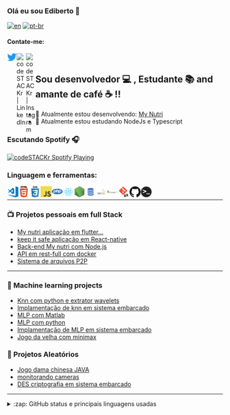 ### Olá eu sou Ediberto 👋
[![en](https://img.shields.io/badge/lang-en-red.svg)](https://github.com/EdibertoLima/EdibertoLima/blob/master/README.md)
[![pt-br](https://img.shields.io/badge/lang-pt--br-green.svg)](https://github.com/EdibertoLima/EdibertoLima/blob/master/README.pt-br.md)

#### Contate-me:

[<img align="left" alt="codeSTACKr | Twitter" width="22px" src="images/Twitterlogo"  />][twitter]
[<img align="left" alt="codeSTACKr | LinkedIn" width="22px" src="https://image.flaticon.com/icons/png/512/174/174857.png" />][linkedin]
[<img align="left" alt="codeSTACKr | Instagram" width="22px" src="https://upload.wikimedia.org/wikipedia/commons/a/a5/Instagram_icon.png" />][instagram]

<br />


## Sou desenvolvedor 💻 , Estudante 📚 and amante de café ☕ !!

- 🔭 Atualmente estou desenvolvendo: [My Nutri](https://github.com/EdibertoLima/Mynutri_aplication)
- 🌱 Atualmente estou estudando NodeJs e Typescript 


### Escutando Spotify  🎧

[<img src="https://now-playing-codestackr.vercel.app/api/spotify-playing" alt="codeSTACKr Spotify Playing" width="350" />](https://open.spotify.com/user/ediberto45)


### Linguagem e ferramentas:

<img align="left" alt="Visual Studio Code" width="26px" src="https://raw.githubusercontent.com/github/explore/80688e429a7d4ef2fca1e82350fe8e3517d3494d/topics/visual-studio-code/visual-studio-code.png" />
<img align="left" alt="HTML5" width="26px" src="https://raw.githubusercontent.com/github/explore/80688e429a7d4ef2fca1e82350fe8e3517d3494d/topics/html/html.png" />
<img align="left" alt="CSS3" width="26px" src="https://raw.githubusercontent.com/github/explore/80688e429a7d4ef2fca1e82350fe8e3517d3494d/topics/css/css.png" />
<img align="left" alt="JavaScript" width="26px" src="https://raw.githubusercontent.com/github/explore/80688e429a7d4ef2fca1e82350fe8e3517d3494d/topics/javascript/javascript.png" />
<img align="left"alt="PHP" width="26px" src="images/php.png" /> 
<img align="left" alt="React" width="26px" src="https://raw.githubusercontent.com/github/explore/80688e429a7d4ef2fca1e82350fe8e3517d3494d/topics/react/react.png" />
<img align="left" alt="Node.js" width="26px" src="https://raw.githubusercontent.com/github/explore/80688e429a7d4ef2fca1e82350fe8e3517d3494d/topics/nodejs/nodejs.png" />
<img align="left" alt="SQL" width="26px" src="https://raw.githubusercontent.com/github/explore/80688e429a7d4ef2fca1e82350fe8e3517d3494d/topics/sql/sql.png" />
<img align="left" alt="MySQL" width="26px" src="https://raw.githubusercontent.com/github/explore/80688e429a7d4ef2fca1e82350fe8e3517d3494d/topics/mysql/mysql.png" />
<img align="left" alt="MongoDB" width="26px" src="https://raw.githubusercontent.com/github/explore/80688e429a7d4ef2fca1e82350fe8e3517d3494d/topics/mongodb/mongodb.png" />
<img align="left" alt="Git" width="26px" src="images/git.png" />
<img align="left" alt="GitHub" width="26px" src="https://raw.githubusercontent.com/github/explore/78df643247d429f6cc873026c0622819ad797942/topics/github/github.png" />
<img align="left" alt="Terminal" width="26px" src="https://raw.githubusercontent.com/github/explore/80688e429a7d4ef2fca1e82350fe8e3517d3494d/topics/terminal/terminal.png" />

<br />

---

### 📺 Projetos pessoais em full Stack

<!-- Personal projects:START -->
- [My nutri aplicação em flutter...](https://github.com/EdibertoLima/API-rest_Node)
- [keep it safe aplicação em React-native](https://github.com/EdibertoLima/keep_it_safe)
- [Back-end My nutri com Node.js](https://github.com/EdibertoLima/API-rest_Node)
- [API em rest-full com docker](https://github.com/EdibertoLima/API-rest_Node)
- [Sistema de arquivos P2P](https://github.com/EdibertoLima/Sis_aquivos_p2p)
<!-- Personal projects:END -->


---

### 📕 Machine learning projects

<!-- BLOG-POST-LIST:START -->
- [Knn com python e extrator wavelets](https://github.com/EdibertoLima/Knn-python)
- [Implamentação de knn em sistema embarcado](https://github.com/EdibertoLima/Knn-python)
- [MLP com Matlab ](https://github.com/EdibertoLima/Knn-python)
- [MLP com python](https://github.com/EdibertoLima/Knn-python)
- [Implamentação de MLP em sistema embarcado](https://github.com/EdibertoLima/Knn-python)
- [Jogo da velha com minimax](https://github.com/EdibertoLima/IA)
<!-- BLOG-POST-LIST:END -->

### 🔆 Projetos Aleatórios
- [Jogo dama chinesa JAVA](https://github.com/EdibertoLima/damachinesarmi)
- [monitorando cameras ](https://github.com/EdibertoLima/Cameras_dvr)
- [DES criptografia em sistema embarcado](https://github.com/EdibertoLima/DES-Encryption-Algorithm-semb-)


---
<!--
<details>
  <summary>:zap: Recent GitHub Activity</summary>
  
START_SECTION:activity
1. ❗️ Closed issue [#8](https://github.com/codeSTACKr/free-developer-resources/issues/8) in [codeSTACKr/free-developer-resources](https://github.com/codeSTACKr/free-developer-resources)
2. 🗣 Commented on [#8](https://github.com/codeSTACKr/free-developer-resources/issues/8) in [codeSTACKr/free-developer-resources](https://github.com/codeSTACKr/free-developer-resources)
3. 🗣 Commented on [#7](https://github.com/codeSTACKr/free-developer-resources/issues/7) in [codeSTACKr/free-developer-resources](https://github.com/codeSTACKr/free-developer-resources)
4. 🎉 Merged PR [#7](https://github.com/codeSTACKr/free-developer-resources/pull/7) in [codeSTACKr/free-developer-resources](https://github.com/codeSTACKr/free-developer-resources)
5. 🗣 Commented on [#3](https://github.com/codeSTACKr/codestackr-vscode-theme/issues/3) in [codeSTACKr/codestackr-vscode-theme](https://github.com/codeSTACKr/codestackr-vscode-theme)
END_SECTION:activity

</details>-->

<details>
  <summary>:zap: GitHub status e principais linguagens usadas</summary>

  <img align="left" alt="Edibeto's GitHub status" src="https://github-readme-stats.codestackr.vercel.app/api?username=EdibertoLima&show_icons=true&hide_border=true&theme=dark" />
    <img align="center" src="https://github-readme-stats.anuraghazra1.vercel.app/api/top-langs/?username=EdibertoLima&langs_count=4&theme=dark" />

</details>

[twitter]: https://twitter.com/
[instagram]: https://www.instagram.com/edibertolima_/
[linkedin]: https://www.linkedin.com/in/ediberto-andrade-052957b1/
